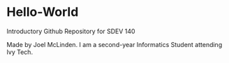 # Hello-World
Introductory Github Repository for SDEV 140

Made by Joel McLinden.
I am a second-year Informatics Student attending Ivy Tech.
